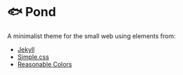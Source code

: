 # 🐟 Pond

A minimalist theme for the small web using elements from:

* [Jekyll](https://github.com/jekyll/jekyll)
* [Simple.css](https://github.com/kevquirk/simple.css)
* [Reasonable Colors](https://github.com/matthewhowell/reasonable-colors)